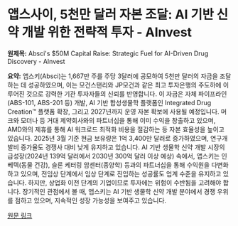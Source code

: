# 앱스사이, 5천만 달러 자본 조달: AI 기반 신약 개발 위한 전략적 투자 - AInvest

**원제목:** Absci's $50M Capital Raise: Strategic Fuel for AI-Driven Drug Discovery - AInvest

**요약:** 앱스키(Absci)는 1,667만 주를 주당 3달러에 공모하여 5천만 달러의 자금을 조달하는 데 성공하였으며, 이는 모건스탠리와 JP모건과 같은 최고 투자은행의 주도하에 이루어진 것으로 강력한 기관 투자자들의 신뢰를 반영합니다. 이 자금은 자체 파이프라인(ABS-101, ABS-201 등) 개발, AI 기반 합성생물학 플랫폼인 Integrated Drug Creation™ 플랫폼 확장, 그리고 2027년까지 운영 자본 확보에 사용될 예정입니다.  머크와 모더나 등 거대 제약회사와의 파트너십을 통해 이미 수익을 창출하고 있으며, AMD와의 제휴를 통해 AI 워크로드 최적화 비용을 절감하는 등 자본 효율성을 높이고 있습니다. 2025년 3월 기준 현금 보유량은 1억 3,400만 달러로 증가하였으며,  연구개발비 증가율도 경쟁사 대비 낮게 유지하고 있습니다.  AI 기반 생물학 신약 개발 시장의 급성장(2024년 139억 달러에서 2030년 300억 달러 이상 예상) 속에서, 앱스키는  인베텍(동물 건강), 슬론 케터링 암센터(종양학) 등과의 파트너십을 통해 수익원을 다변화하고 있으며, 전임상 단계에서 임상 단계로 진입하는 성공률도 업계 수준을 유지하고 있습니다.  하지만,  상업화 이전 단계의 기업이므로 투자에는 위험이 수반됨을 고려해야 합니다.  장기적인 관점에서 볼 때, 앱스키는 AI 기반 생물학 신약 개발 분야에서 경쟁 우위를 점하고 있으며,  지속적인 성장 가능성을 보여주고 있습니다.

[원문 링크](https://www.ainvest.com/news/absci-50m-capital-raise-strategic-fuel-ai-driven-drug-discovery-2507/)
